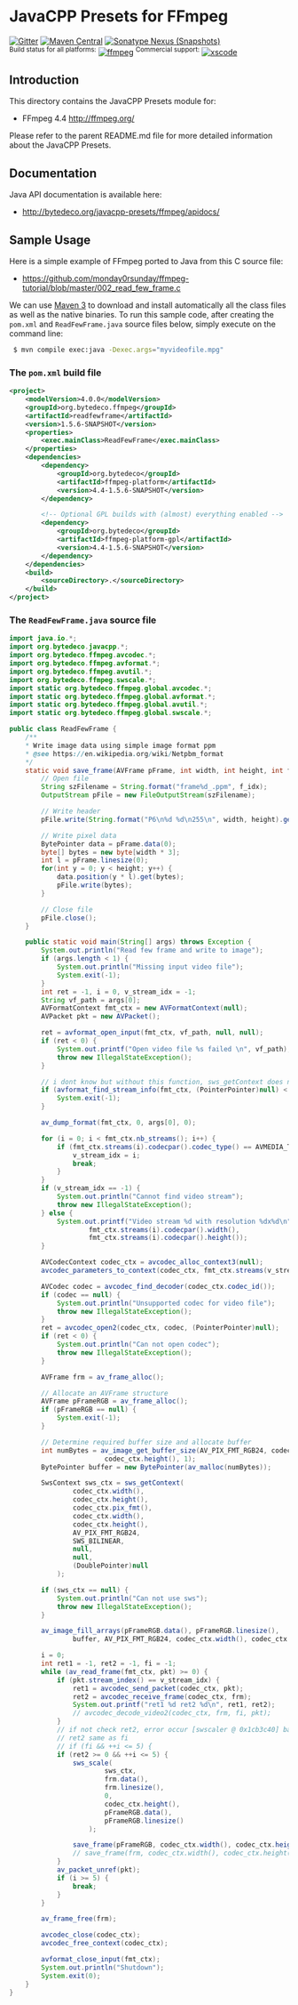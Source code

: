 JavaCPP Presets for FFmpeg
==========================

[![Gitter](https://badges.gitter.im/bytedeco/javacpp.svg)](https://gitter.im/bytedeco/javacpp) [![Maven Central](https://maven-badges.herokuapp.com/maven-central/org.bytedeco/ffmpeg/badge.svg)](https://maven-badges.herokuapp.com/maven-central/org.bytedeco/ffmpeg) [![Sonatype Nexus (Snapshots)](https://img.shields.io/nexus/s/https/oss.sonatype.org/org.bytedeco/ffmpeg.svg)](http://bytedeco.org/builds/)  
<sup>Build status for all platforms:</sup> [![ffmpeg](https://github.com/bytedeco/javacpp-presets/workflows/ffmpeg/badge.svg)](https://github.com/bytedeco/javacpp-presets/actions?query=workflow%3Affmpeg)  <sup>Commercial support:</sup> [![xscode](https://img.shields.io/badge/Available%20on-xs%3Acode-blue?style=?style=plastic&logo=appveyor&logo=data:image/png;base64,iVBORw0KGgoAAAANSUhEUgAAAEAAAABACAMAAACdt4HsAAAAGXRFWHRTb2Z0d2FyZQBBZG9iZSBJbWFnZVJlYWR5ccllPAAAAAZQTFRF////////VXz1bAAAAAJ0Uk5T/wDltzBKAAAAlUlEQVR42uzXSwqAMAwE0Mn9L+3Ggtgkk35QwcnSJo9S+yGwM9DCooCbgn4YrJ4CIPUcQF7/XSBbx2TEz4sAZ2q1RAECBAiYBlCtvwN+KiYAlG7UDGj59MViT9hOwEqAhYCtAsUZvL6I6W8c2wcbd+LIWSCHSTeSAAECngN4xxIDSK9f4B9t377Wd7H5Nt7/Xz8eAgwAvesLRjYYPuUAAAAASUVORK5CYII=)](https://xscode.com/bytedeco/javacpp-presets)


Introduction
------------
This directory contains the JavaCPP Presets module for:

 * FFmpeg 4.4  http://ffmpeg.org/

Please refer to the parent README.md file for more detailed information about the JavaCPP Presets.


Documentation
-------------
Java API documentation is available here:

 * http://bytedeco.org/javacpp-presets/ffmpeg/apidocs/


Sample Usage
------------
Here is a simple example of FFmpeg ported to Java from this C source file:

 * https://github.com/monday0rsunday/ffmpeg-tutorial/blob/master/002_read_few_frame.c

We can use [Maven 3](http://maven.apache.org/) to download and install automatically all the class files as well as the native binaries. To run this sample code, after creating the `pom.xml` and `ReadFewFrame.java` source files below, simply execute on the command line:
```bash
 $ mvn compile exec:java -Dexec.args="myvideofile.mpg"
```

### The `pom.xml` build file
```xml
<project>
    <modelVersion>4.0.0</modelVersion>
    <groupId>org.bytedeco.ffmpeg</groupId>
    <artifactId>readfewframe</artifactId>
    <version>1.5.6-SNAPSHOT</version>
    <properties>
        <exec.mainClass>ReadFewFrame</exec.mainClass>
    </properties>
    <dependencies>
        <dependency>
            <groupId>org.bytedeco</groupId>
            <artifactId>ffmpeg-platform</artifactId>
            <version>4.4-1.5.6-SNAPSHOT</version>
        </dependency>

        <!-- Optional GPL builds with (almost) everything enabled -->
        <dependency>
            <groupId>org.bytedeco</groupId>
            <artifactId>ffmpeg-platform-gpl</artifactId>
            <version>4.4-1.5.6-SNAPSHOT</version>
        </dependency>
    </dependencies>
    <build>
        <sourceDirectory>.</sourceDirectory>
    </build>
</project>
```

### The `ReadFewFrame.java` source file
```java
import java.io.*;
import org.bytedeco.javacpp.*;
import org.bytedeco.ffmpeg.avcodec.*;
import org.bytedeco.ffmpeg.avformat.*;
import org.bytedeco.ffmpeg.avutil.*;
import org.bytedeco.ffmpeg.swscale.*;
import static org.bytedeco.ffmpeg.global.avcodec.*;
import static org.bytedeco.ffmpeg.global.avformat.*;
import static org.bytedeco.ffmpeg.global.avutil.*;
import static org.bytedeco.ffmpeg.global.swscale.*;

public class ReadFewFrame {
    /**
    * Write image data using simple image format ppm
    * @see https://en.wikipedia.org/wiki/Netpbm_format
    */
    static void save_frame(AVFrame pFrame, int width, int height, int f_idx) throws IOException {
        // Open file
        String szFilename = String.format("frame%d_.ppm", f_idx);
        OutputStream pFile = new FileOutputStream(szFilename);

        // Write header
        pFile.write(String.format("P6\n%d %d\n255\n", width, height).getBytes());

        // Write pixel data
        BytePointer data = pFrame.data(0);
        byte[] bytes = new byte[width * 3];
        int l = pFrame.linesize(0);
        for(int y = 0; y < height; y++) {
            data.position(y * l).get(bytes);
            pFile.write(bytes);
        }

        // Close file
        pFile.close();
    }

    public static void main(String[] args) throws Exception {
        System.out.println("Read few frame and write to image");
        if (args.length < 1) {
            System.out.println("Missing input video file");
            System.exit(-1);
        }
        int ret = -1, i = 0, v_stream_idx = -1;
        String vf_path = args[0];
        AVFormatContext fmt_ctx = new AVFormatContext(null);
        AVPacket pkt = new AVPacket();

        ret = avformat_open_input(fmt_ctx, vf_path, null, null);
        if (ret < 0) {
            System.out.printf("Open video file %s failed \n", vf_path);
            throw new IllegalStateException();
        }

        // i dont know but without this function, sws_getContext does not work
        if (avformat_find_stream_info(fmt_ctx, (PointerPointer)null) < 0) {
            System.exit(-1);
        }

        av_dump_format(fmt_ctx, 0, args[0], 0);

        for (i = 0; i < fmt_ctx.nb_streams(); i++) {
            if (fmt_ctx.streams(i).codecpar().codec_type() == AVMEDIA_TYPE_VIDEO) {
                v_stream_idx = i;
                break;
            }
        }
        if (v_stream_idx == -1) {
            System.out.println("Cannot find video stream");
            throw new IllegalStateException();
        } else {
            System.out.printf("Video stream %d with resolution %dx%d\n", v_stream_idx,
                    fmt_ctx.streams(i).codecpar().width(),
                    fmt_ctx.streams(i).codecpar().height());
        }

        AVCodecContext codec_ctx = avcodec_alloc_context3(null);
        avcodec_parameters_to_context(codec_ctx, fmt_ctx.streams(v_stream_idx).codecpar());

        AVCodec codec = avcodec_find_decoder(codec_ctx.codec_id());
        if (codec == null) {
            System.out.println("Unsupported codec for video file");
            throw new IllegalStateException();
        }
        ret = avcodec_open2(codec_ctx, codec, (PointerPointer)null);
        if (ret < 0) {
            System.out.println("Can not open codec");
            throw new IllegalStateException();
        }

        AVFrame frm = av_frame_alloc();

        // Allocate an AVFrame structure
        AVFrame pFrameRGB = av_frame_alloc();
        if (pFrameRGB == null) {
            System.exit(-1);
        }

        // Determine required buffer size and allocate buffer
        int numBytes = av_image_get_buffer_size(AV_PIX_FMT_RGB24, codec_ctx.width(),
                        codec_ctx.height(), 1);
        BytePointer buffer = new BytePointer(av_malloc(numBytes));

        SwsContext sws_ctx = sws_getContext(
                codec_ctx.width(),
                codec_ctx.height(),
                codec_ctx.pix_fmt(),
                codec_ctx.width(),
                codec_ctx.height(),
                AV_PIX_FMT_RGB24,
                SWS_BILINEAR,
                null,
                null,
                (DoublePointer)null
            );

        if (sws_ctx == null) {
            System.out.println("Can not use sws");
            throw new IllegalStateException();
        }

        av_image_fill_arrays(pFrameRGB.data(), pFrameRGB.linesize(),
                buffer, AV_PIX_FMT_RGB24, codec_ctx.width(), codec_ctx.height(), 1);

        i = 0;
        int ret1 = -1, ret2 = -1, fi = -1;
        while (av_read_frame(fmt_ctx, pkt) >= 0) {
            if (pkt.stream_index() == v_stream_idx) {
                ret1 = avcodec_send_packet(codec_ctx, pkt);
                ret2 = avcodec_receive_frame(codec_ctx, frm);
                System.out.printf("ret1 %d ret2 %d\n", ret1, ret2);
                // avcodec_decode_video2(codec_ctx, frm, fi, pkt);
            }
            // if not check ret2, error occur [swscaler @ 0x1cb3c40] bad src image pointers
            // ret2 same as fi
            // if (fi && ++i <= 5) {
            if (ret2 >= 0 && ++i <= 5) {
                sws_scale(
                        sws_ctx,
                        frm.data(),
                        frm.linesize(),
                        0,
                        codec_ctx.height(),
                        pFrameRGB.data(),
                        pFrameRGB.linesize()
                    );

                save_frame(pFrameRGB, codec_ctx.width(), codec_ctx.height(), i);
                // save_frame(frm, codec_ctx.width(), codec_ctx.height(), i);
            }
            av_packet_unref(pkt);
            if (i >= 5) {
                break;
            }
        }

        av_frame_free(frm);

        avcodec_close(codec_ctx);
        avcodec_free_context(codec_ctx);

        avformat_close_input(fmt_ctx);
        System.out.println("Shutdown");
        System.exit(0);
    }
}
```

